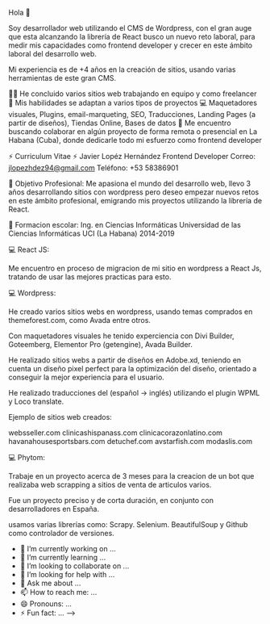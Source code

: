 Hola 👋

Soy desarrollador web utilizando el CMS de Wordpress, con el gran auge que esta alcanzando la librería de React busco un nuevo reto laboral, para medir mis capacidades como frontend developer y crecer en este ámbito laboral del desarrollo web.

Mi experiencia es de +4 años en la creación de sitios, usando varias herramientas de este gran CMS.

👨‍💻 He concluido varios sitios web trabajando en equipo y como freelancer
💯 Mis habilidades se adaptan a varios tipos de proyectos
💻 Maquetadores visuales, Plugins, email-marqueting, SEO, Traducciones, Landing Pages (a partir de diseños), Tiendas Online, Bases de datos
👯 Me encuentro buscando colaborar en algún proyecto de forma remota o presencial en La Habana (Cuba), donde dedicarle todo mi esfuerzo como frontend developer

⚡ Curriculum Vitae ⚡
Javier Lopéz Hernández
Frontend Developer
Correo: jlopezhdez94@gmail.com
Teléfono: +53 58386901

🤔 Objetivo Profesional: Me apasiona el mundo del desarrollo web, llevo 3 años desarrollando sitios con wordpress pero deseo empezar nuevos retos en este ámbito profesional, emigrando mis proyectos utilizando la librería de React.

👯 Formacion escolar: Ing. en Ciencias Informáticas Universidad de las Ciencias Informáticas UCI (La Habana) 2014-2019


💻 React JS:

Me encuentro en proceso de migracion de mi sitio en wordpress a React Js, tratando de usar las mejores practicas para esto.

💻 Wordpress:

He creado varios sitios webs en wordpress, usando temas comprados en themeforest.com, como Avada entre otros.

Con maquetadores visuales he tenido experciencia con Divi Builder, Goteemberg, Elementor Pro (getengine), Avada Builder.

He realizado sitios webs a partir de diseños en Adobe.xd, teniendo en cuenta un diseño pixel perfect para la optimización del diseño, orientado a conseguir la mejor experiencia para el usuario.

He realizado traducciones del (español -> inglés) utilizando el plugin WPML y Loco translate.

Ejemplo de sitios web creados:

websseller.com
clinicashispanass.com
clinicacorazonlatino.com
havanahousesportsbars.com
detuchef.com
avstarfish.com
modaslis.com

💻 Phytom:

Trabaje en un proyecto acerca de 3 meses para la creacion de un bot que realizaba web scrapping a sitios de venta de articulos varios.

Fue un proyecto preciso y de corta duración, en conjunto con desarrolladores en España.

usamos varias librerías como: Scrapy. Selenium. BeautifulSoup y Github como controlador de versiones.


- 🔭 I’m currently working on ...
- 🌱 I’m currently learning ...
- 👯 I’m looking to collaborate on ...
- 🤔 I’m looking for help with ...
- 💬 Ask me about ...
- 📫 How to reach me: ...
- 😄 Pronouns: ...
- ⚡ Fun fact: ...
-->
